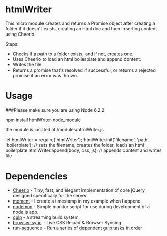 # htmlWriter
This micro module creates and returns a Promise object after creating a folder if it doesn't exists, creating an html doc and then inserting content using Cheerio.

Steps:
* Checks if a path to a folder exists, and if not, creates one.
* Uses Cheerio to load an html boilerplate and append content.
* Writes the file
* Returns a promise that's resolved if successful, or returns a rejected promise if an error was thrown.


# Usage
###Please make sure you are using Node 6.2.2

npm install htmlWriter-node_module

the module is located at /modules/htmlWriter.js

let htmlWriter = require('htmlWriter');
htmlWriter.init('filename', 'path', 'boilerplate'); // sets the filename, creates the folder, loads an html boilerplate
htmlWriter.append(body, css, js); // appends content and writes file

# Dependencies

* [Cheerio](https://www.npmjs.com/package/cheerio) - Tiny, fast, and elegant implementation of core jQuery designed specifically for the server
* [moment](https://www.npmjs.com/package/moment) - I create a timestamp in my example when I append
* [nodemon](https://www.npmjs.com/package/nodemon) - Simple monitor script for use during development of a node.js app.
* [gulp](https://www.npmjs.com/package/gulp) - a streaming build system
* [browser-sync](https://www.npmjs.com/package/browser-sync) - Live CSS Reload &amp; Browser Syncing
* [run-sequence](https://www.npmjs.com/package/run-sequence) - Run a series of dependent gulp tasks in order
